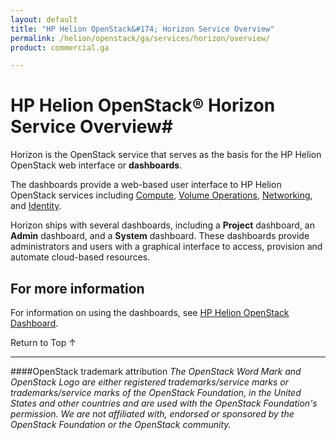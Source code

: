 ```yaml
---
layout: default
title: "HP Helion OpenStack&#174; Horizon Service Overview"
permalink: /helion/openstack/ga/services/horizon/overview/
product: commercial.ga

---
```

<!--UNDER REVISION-->

<script>

function PageRefresh {
onLoad="window.refresh"
}

PageRefresh();

</script>

<!--
<p style="font-size: small;"> <a href="/helion/openstack/services/volume/overview/">&#9664; PREV</a> | <a href="/helion/openstack/services/overview/">&#9650; UP</a> | <a href="/helion/openstack/services/dns/overview/"> NEXT &#9654</a> </p>
-->
# HP Helion OpenStack&#174; Horizon Service Overview#

Horizon is the OpenStack service that serves as the basis for the HP Helion OpenStack web interface or **dashboards**.

The dashboards provide a web-based user interface to HP Helion OpenStack services including [Compute](/helion/openstack/services/ga/compute/overview/), [Volume Operations](/helion/openstack/ga/services/volume/overview/), [Networking](/helion/openstack/ga/services/networking/overview), and [Identity](/helion/openstack/ga/services/identity/overview). 

Horizon ships with several dashboards, including a **Project** dashboard, an **Admin** dashboard, and a **System** dashboard. These dashboards provide administrators and users with a graphical interface to access, provision and automate cloud-based resources.

## For more information ##

For information on using the dashboards, see [HP Helion OpenStack Dashboard](/helion/openstack/ga/dashboard/how-works/).


 <a href="#top" style="padding:14px 0px 14px 0px; text-decoration: none;"> Return to Top &#8593; </a>

----
####OpenStack trademark attribution
*The OpenStack Word Mark and OpenStack Logo are either registered trademarks/service marks or trademarks/service marks of the OpenStack Foundation, in the United States and other countries and are used with the OpenStack Foundation's permission. We are not affiliated with, endorsed or sponsored by the OpenStack Foundation or the OpenStack community.*

